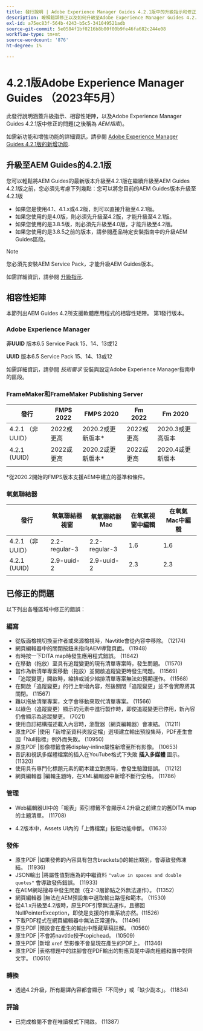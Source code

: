 ```yaml
---
title: 發行說明 | Adobe Experience Manager Guides 4.2.1版中的升級指示和修正問題
description: 瞭解錯誤修正以及如何升級至Adobe Experience Manager Guides 4.2.1版
exl-id: a75ec83f-564b-4243-b5c5-341049521adb
source-git-commit: 5e0584f1bf0216b8b00f00b9fe46fa682c244e08
workflow-type: tm+mt
source-wordcount: '876'
ht-degree: 1%

---
```


# 4.2.1版Adobe Experience Manager Guides （2023年5月）

此發行說明涵蓋升級指示、相容性矩陣，以及Adobe Experience Manager Guides 4.2.1版中修正的問題(之後稱為 *AEM指南*)。

如需新功能和增強功能的詳細資訊，請參閱 [Adobe Experience Manager Guides 4.2.1版的新增功能](whats-new-4.2.1-release.md).

## 升級至AEM Guides的4.2.1版


您可以輕鬆將AEM Guides的最新版本升級至4.2.1版在繼續升級至AEM Guides 4.2.1版之前，您必須先考慮下列幾點：您可以將您目前的AEM Guides版本升級至4.2.1版
* 如果您是使用4.1、4.1.x或4.2版，則可以直接升級至4.2.1版。
* 如果您使用的是4.0版，則必須先升級至4.2版，才能升級至4.2.1版。
* 如果您使用的是3.8.5版，則必須先升級至4.0版，才能升級至4.2版。
* 如果您使用的是3.8.5之前的版本，請參閱產品特定安裝指南中的升級AEM Guides區段。

>[!NOTE]
>
>您必須先安裝AEM Service Pack，才能升級AEM Guides版本。

如需詳細資訊，請參閱 [升級指示](../install-guide/upgrade-xml-documentation.md).

## 相容性矩陣

本節列出AEM Guides 4.2所支援軟體應用程式的相容性矩陣。 第1發行版本。

### Adobe Experience Manager

**非UUID**
版本6.5 Service Pack 15、14、13或12

**UUID**
版本6.5 Service Pack 15、14、13或12

如需詳細資訊，請參閱 *技術需求* 安裝與設定Adobe Experience Manager指南中的區段。

### FrameMaker和FrameMaker Publishing Server

| 發行 | FMPS 2022 | FMPS 2020 | Fm 2022 | Fm 2020 |
| --- | --- | --- | --- | --- |
| 4.2.1 （非UUID） | 2022或更高 | 2020.2或更新版本* | 2022或更高 | 2020.3或更高版本 |
| 4.2.1 (UUID) | 2022或更高 | 2020.2或更新版本* | 2022或更高 | 2020.4或更新版本 |
| | | | |

*從2020.2開始的FMPS版本支援AEM中建立的基準和條件。

### 氧氣聯結器

| 發行 | 氧氣聯結器視窗 | 氧氣聯結器Mac | 在氧氣視窗中編輯 | 在氧氣Mac中編輯 |
| --- | --- | --- |--- |--- |
| 4.2.1 （非UUID） | 2.2-regular-3 | 2.2-regular-3 | 1.6 | 1.6 |
| 4.2.1 (UUID) | 2.9-uuid-2 | 2.9-uuid-2 | 2.3 | 2.3 |
|  |  |   |

## 已修正的問題

以下列出各種區域中修正的錯誤：

### 編寫

* 從版面檢視切換至作者或來源檢視時，Navtitle會從內容中移除。 (12174)
* 網頁編輯器中的關閉按鈕未指向AEM導覽頁面。 (11948)
* 有時按一下DITA map時發生應用程式錯誤。 (11842)
* 在移動（拖放）至具有追蹤變更的現有清單專案時，發生問題。 (11570)
* 當作為新清單專案移動（拖放）並開啟追蹤變更時發生問題。 (11569)
* 「追蹤變更」開啟時，縮排或減少縮排清單專案無法如預期運作。 (11568)
* 在開啟「追蹤變更」的行上新增內容，然後關閉「追蹤變更」並不會實際將其關閉。 (11567)
* 難以拖放清單專案，文字會移動來取代清單專案。 (11566)
* 以綠色（追蹤變更）顯示的元素中進行製作時，即使追蹤變更已停用，新內容仍會顯示為追蹤變更。 (7021)
* 使用自訂結構描述載入內容時，瀏覽器（網頁編輯器）會凍結。 (11211)
* 原生PDF |使用「新增至資料夾設定檔」選項建立輸出預設集時，PDF產生會因「Null指標」例外而失敗。 (10950)
* 原生PDF |影像標籤會將display-inline屬性新增至所有影像。 (10653)
* 音訊和視訊多媒體檔案的插入在YouTube格式下失敗 **插入多媒體** 圖示。 (11320)
* 使用具有專門化標題元素的範本建立對應時，會發生驗證錯誤。 (11212)
* 網頁編輯器 |編輯主題時，在XML編輯器中新增不斷行空格。 (11786)

### 管理

* Web編輯器UI中的「報表」索引標籤不會顯示4.2升級之前建立的舊DITA map的主題清單。 (11708)

* 4.2版本中，Assets UI內的「上傳檔案」按鈕功能中斷。 (11633)


### 發佈

* 原生PDF |如果發佈的內容具有包含brackets()的輸出類別，會導致發佈凍結。 (11936)
* JSON輸出 |將屬性值對應為的中繼資料 `"value in spaces and double quotes"` 會導致發佈錯誤。 (11933)
* 在AEM網站搜尋中發生問題（在2-3層節點之外無法運作）。 (11352)
* 網頁編輯器 |無法在AEM預設集中選取輸出路徑和範本。 (11530)
* 從4.1.x升級至4.2版時，原生PDF引擎無法運作，且擲回NullPointerException，即使是支援的作業系統亦然。(11526)
* 下載PDF程式在網頁編輯器中無法正常運作。 (11496)
* 原生PDF |預設會在產生的輸出中隱藏草稿註解。 (10560)
* 原生PDF |不會將navtitle授予topichead。 (10509)
* 原生PDF |新增 `xref` 至影像不會呈現在產生的PDF上。 (11346)
* 原生PDF |表格標題中的註腳會在PDF輸出的對應頁尾中導向粗體和置中對齊文字。 (10610)

### 轉換

* 透過4.2升級，所有翻譯內容都會顯示「不同步」或「缺少副本」。 (11834)

### 評論

* 已完成檢閱不會在唯讀模式下開啟。 (11387)
